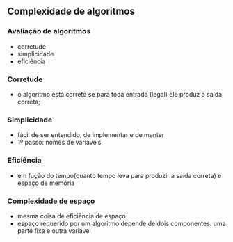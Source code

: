 ## Complexidade de algoritmos
### Avaliação de algoritmos
- corretude
- simplicidade
- eficiência

### Corretude
- o algoritmo está correto se para toda entrada (legal) ele produz a saída correta;

### Simplicidade
- fácil de ser entendido, de implementar e de manter
- 1º passo: nomes de variáveis

### Eficiência
- em fução do tempo(quanto tempo leva para produzir a saída correta) e espaço de memória

### Complexidade de espaço
- mesma coisa de eficiência de espaço
- espaço requerido por um algoritmo depende de dois componentes: uma parte fixa e outra variável
